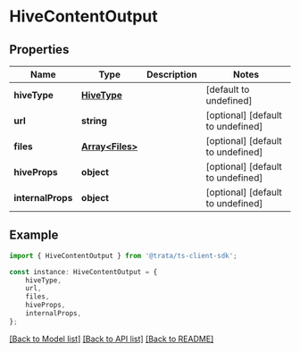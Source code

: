 # HiveContentOutput


## Properties

Name | Type | Description | Notes
------------ | ------------- | ------------- | -------------
**hiveType** | [**HiveType**](HiveType.md) |  | [default to undefined]
**url** | **string** |  | [optional] [default to undefined]
**files** | [**Array&lt;Files&gt;**](Files.md) |  | [optional] [default to undefined]
**hiveProps** | **object** |  | [optional] [default to undefined]
**internalProps** | **object** |  | [optional] [default to undefined]

## Example

```typescript
import { HiveContentOutput } from '@trata/ts-client-sdk';

const instance: HiveContentOutput = {
    hiveType,
    url,
    files,
    hiveProps,
    internalProps,
};
```

[[Back to Model list]](../README.md#documentation-for-models) [[Back to API list]](../README.md#documentation-for-api-endpoints) [[Back to README]](../README.md)
